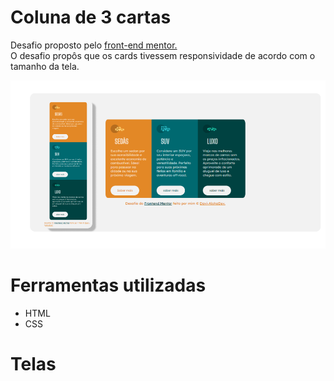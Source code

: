 # Coluna de 3 cartas
Desafio proposto pelo [front-end mentor.](https://www.frontendmentor.io/challenges/3column-preview-card-component-pH92eAR2-)<br>
O desafio propôs que os cards tivessem responsividade de acordo com o tamanho da tela.

![Alt text](img/coluna%20de%203%20cartas%20tela.png)

# Ferramentas utilizadas
* HTML
* CSS

# Telas